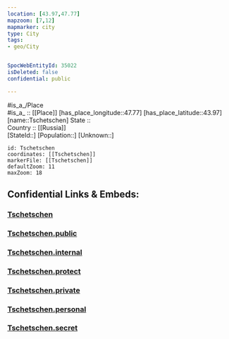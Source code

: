 ```yaml
---
location: [43.97,47.77] 
mapzoom: [7,12] 
mapmarker: city 
type: City
tags:
- geo/City


SpocWebEntityId: 35022
isDeleted: false
confidential: public

---
```

#is_a_/Place  
#is_a_ :: [[Place]] 
[has_place_longitude::47.77] 
[has_place_latitude::43.97] 
[name::Tschetschen] 
State ::  
Country :: [[Russia]]  
[StateId::] 
[Population::] 
[Unknown::] 


```leaflet
id: Tschetschen
coordinates: [[Tschetschen]] 
markerFile: [[Tschetschen]] 
defaultZoom: 11 
maxZoom: 18
```


## Confidential Links & Embeds: 

### [Tschetschen](/_Standards/Earth/Continent/Europe/Europe~East/Russia/Russia~NorthCaucasus/Dagestan~Republic/City/Tschetschen.md) 

### [Tschetschen.public](/_public/Earth/Continent/Europe/Europe~East/Russia/Russia~NorthCaucasus/Dagestan~Republic/City/Tschetschen.public.md) 

### [Tschetschen.internal](/_internal/Earth/Continent/Europe/Europe~East/Russia/Russia~NorthCaucasus/Dagestan~Republic/City/Tschetschen.internal.md) 

### [Tschetschen.protect](/_protect/Earth/Continent/Europe/Europe~East/Russia/Russia~NorthCaucasus/Dagestan~Republic/City/Tschetschen.protect.md) 

### [Tschetschen.private](/_private/Earth/Continent/Europe/Europe~East/Russia/Russia~NorthCaucasus/Dagestan~Republic/City/Tschetschen.private.md) 

### [Tschetschen.personal](/_personal/Earth/Continent/Europe/Europe~East/Russia/Russia~NorthCaucasus/Dagestan~Republic/City/Tschetschen.personal.md) 

### [Tschetschen.secret](/_secret/Earth/Continent/Europe/Europe~East/Russia/Russia~NorthCaucasus/Dagestan~Republic/City/Tschetschen.secret.md)

